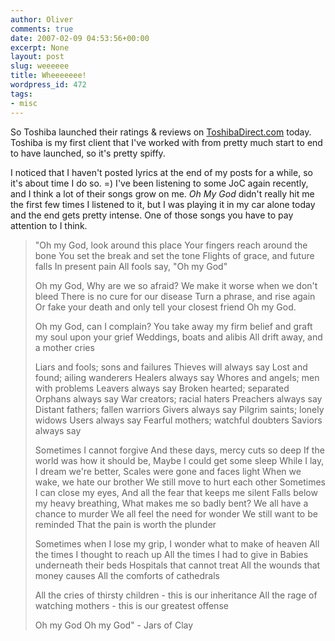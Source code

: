 ```yaml
---
author: Oliver
comments: true
date: 2007-02-09 04:53:56+00:00
excerpt: None
layout: post
slug: weeeeee
title: Wheeeeeee!
wordpress_id: 472
tags:
- misc
---
```


So Toshiba launched their ratings & reviews on <a href="http://www.toshibadirect.com">ToshibaDirect.com</a> today.  Toshiba is my first client that I've worked with from pretty much start to end to have launched, so it's pretty spiffy.

I noticed that I haven't posted lyrics at the end of my posts for a while, so it's about time I do so. =)  I've been listening to some JoC again recently, and I think a lot of their songs grow on me.  <i>Oh My God</i> didn't really hit me the first few times I listened to it, but I was playing it in my car alone today and the end gets pretty intense.  One of those songs you have to pay attention to I think.

<blockquote class="lyrics">"Oh my God, look around this place
Your fingers reach around the bone
You set the break and set the tone
Flights of grace, and future falls
In present pain
All fools say, "Oh my God"

Oh my God, Why are we so afraid?
We make it worse when we don't bleed
There is no cure for our disease
Turn a phrase, and rise again
Or fake your death and only tell your closest friend
Oh my God.

Oh my God, can I complain?
You take away my firm belief and graft my soul upon your grief
Weddings, boats and alibis
All drift away, and a mother cries

Liars and fools; sons and failures
Thieves will always say
Lost and found; ailing wanderers
Healers always say
Whores and angels; men with problems
Leavers always say
Broken hearted; separated
Orphans always say
War creators; racial haters
Preachers always say
Distant fathers; fallen warriors
Givers always say
Pilgrim saints; lonely widows
Users always say
Fearful mothers; watchful doubters
Saviors always say

Sometimes I cannot forgive
And these days, mercy cuts so deep
If the world was how it should be,
Maybe I could get some sleep
While I lay, I dream we're better,
Scales were gone and faces light
When we wake, we hate our brother
We still move to hurt each other
Sometimes I can close my eyes,
And all the fear that keeps me silent
Falls below my heavy breathing,
What makes me so badly bent?
We all have a chance to murder
We all feel the need for wonder
We still want to be reminded
That the pain is worth the plunder

Sometimes when I lose my grip,
I wonder what to make of heaven
All the times I thought to reach up
All the times I had to give in
Babies underneath their beds
Hospitals that cannot treat
All the wounds that money causes
All the comforts of cathedrals

All the cries of thirsty children - this is our inheritance
All the rage of watching mothers - this is our greatest offense

Oh my God
Oh my God" - Jars of Clay</blockquote>